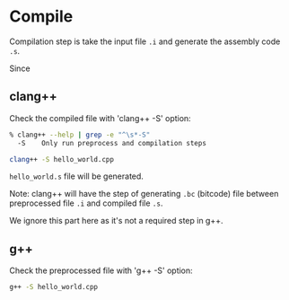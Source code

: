 # Compile

Compilation step is take the input file `.i` and generate the assembly code `.s`.

Since

## clang++

Check the compiled file with 'clang++ -S' option:

```bash
% clang++ --help | grep -e "^\s*-S"
  -S    Only run preprocess and compilation steps
```

```bash
clang++ -S hello_world.cpp
```

`hello_world.s` file will be generated.

Note: clang++ will have the step of generating `.bc` (bitcode) file between preprocessed file `.i` and compiled file `.s`.

We ignore this part here as it's not a required step in g++.

## g++

Check the preprocessed file with 'g++ -S' option:

```bash
g++ -S hello_world.cpp
```
